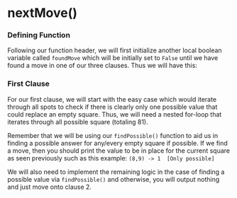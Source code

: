 <!--title={easy iteration through all spots: nextMove()}-->

<!--badges={Algorithmns:6}-->

<!--concepts{Functions}-->

# nextMove()

### Defining Function

Following our function header, we will first initialize another local boolean variable called `foundMove` which will be initially set to `False` until we have found a move in one of our three clauses. Thus we will have this:

### First Clause

For our first clause, we will start with the easy case which would iterate through all spots to check if there is clearly only one possible value that could replace an empty square. Thus, we will need a nested for-loop that iterates through all possible square (totaling 81). 



Remember that we will be using our `findPossible()` function to aid us in finding a possible answer for any/every empty square if possible. If we find a move, then you should print the value to be in place for the current square as seen previously such as this example: `(8,9) -> 1  [Only possible]`



We will also need to implement the remaining logic in the case of finding a possible value via `findPossible()` and otherwise, you will output nothing and just move onto clause 2. 


